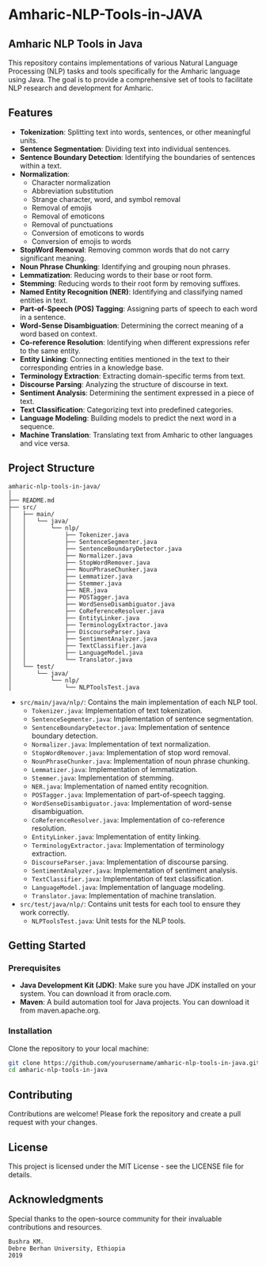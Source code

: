 # Amharic-NLP-Tools-in-JAVA
## Amharic NLP Tools in Java

This repository contains implementations of various Natural Language Processing (NLP) tasks and tools specifically for the Amharic language using Java. The goal is to provide a comprehensive set of tools to facilitate NLP research and development for Amharic.

## Features

- **Tokenization**: Splitting text into words, sentences, or other meaningful units.
- **Sentence Segmentation**: Dividing text into individual sentences.
- **Sentence Boundary Detection**: Identifying the boundaries of sentences within a text.
- **Normalization**:
  - Character normalization
  - Abbreviation substitution
  - Strange character, word, and symbol removal
  - Removal of emojis
  - Removal of emoticons
  - Removal of punctuations
  - Conversion of emoticons to words
  - Conversion of emojis to words
- **StopWord Removal**: Removing common words that do not carry significant meaning.
- **Noun Phrase Chunking**: Identifying and grouping noun phrases.
- **Lemmatization**: Reducing words to their base or root form.
- **Stemming**: Reducing words to their root form by removing suffixes.
- **Named Entity Recognition (NER)**: Identifying and classifying named entities in text.
- **Part-of-Speech (POS) Tagging**: Assigning parts of speech to each word in a sentence.
- **Word-Sense Disambiguation**: Determining the correct meaning of a word based on context.
- **Co-reference Resolution**: Identifying when different expressions refer to the same entity.
- **Entity Linking**: Connecting entities mentioned in the text to their corresponding entries in a knowledge base.
- **Terminology Extraction**: Extracting domain-specific terms from text.
- **Discourse Parsing**: Analyzing the structure of discourse in text.
- **Sentiment Analysis**: Determining the sentiment expressed in a piece of text.
- **Text Classification**: Categorizing text into predefined categories.
- **Language Modeling**: Building models to predict the next word in a sequence.
- **Machine Translation**: Translating text from Amharic to other languages and vice versa.

## Project Structure
```
amharic-nlp-tools-in-java/
│
├── README.md
├── src/
│   ├── main/
│   │   └── java/
│   │       └── nlp/
│   │           ├── Tokenizer.java
│   │           ├── SentenceSegmenter.java
│   │           ├── SentenceBoundaryDetector.java
│   │           ├── Normalizer.java
│   │           ├── StopWordRemover.java
│   │           ├── NounPhraseChunker.java
│   │           ├── Lemmatizer.java
│   │           ├── Stemmer.java
│   │           ├── NER.java
│   │           ├── POSTagger.java
│   │           ├── WordSenseDisambiguator.java
│   │           ├── CoReferenceResolver.java
│   │           ├── EntityLinker.java
│   │           ├── TerminologyExtractor.java
│   │           ├── DiscourseParser.java
│   │           ├── SentimentAnalyzer.java
│   │           ├── TextClassifier.java
│   │           ├── LanguageModel.java
│   │           └── Translator.java
│   └── test/
│       └── java/
│           └── nlp/
│               └── NLPToolsTest.java

```

- `src/main/java/nlp/`: Contains the main implementation of each NLP tool.
  - `Tokenizer.java`: Implementation of text tokenization.
  - `SentenceSegmenter.java`: Implementation of sentence segmentation.
  - `SentenceBoundaryDetector.java`: Implementation of sentence boundary detection.
  - `Normalizer.java`: Implementation of text normalization.
  - `StopWordRemover.java`: Implementation of stop word removal.
  - `NounPhraseChunker.java`: Implementation of noun phrase chunking.
  - `Lemmatizer.java`: Implementation of lemmatization.
  - `Stemmer.java`: Implementation of stemming.
  - `NER.java`: Implementation of named entity recognition.
  - `POSTagger.java`: Implementation of part-of-speech tagging.
  - `WordSenseDisambiguator.java`: Implementation of word-sense disambiguation.
  - `CoReferenceResolver.java`: Implementation of co-reference resolution.
  - `EntityLinker.java`: Implementation of entity linking.
  - `TerminologyExtractor.java`: Implementation of terminology extraction.
  - `DiscourseParser.java`: Implementation of discourse parsing.
  - `SentimentAnalyzer.java`: Implementation of sentiment analysis.
  - `TextClassifier.java`: Implementation of text classification.
  - `LanguageModel.java`: Implementation of language modeling.
  - `Translator.java`: Implementation of machine translation.
- `src/test/java/nlp/`: Contains unit tests for each tool to ensure they work correctly.
  - `NLPToolsTest.java`: Unit tests for the NLP tools.

## Getting Started

### Prerequisites

- **Java Development Kit (JDK)**: Make sure you have JDK installed on your system. You can download it from oracle.com.
- **Maven**: A build automation tool for Java projects. You can download it from maven.apache.org.

### Installation

Clone the repository to your local machine:

```bash
git clone https://github.com/yourusername/amharic-nlp-tools-in-java.git
cd amharic-nlp-tools-in-java
```
## Contributing
Contributions are welcome! Please fork the repository and create a pull request with your changes.

## License
This project is licensed under the MIT License - see the LICENSE file for details.

## Acknowledgments
Special thanks to the open-source community for their invaluable contributions and resources.

```
Bushra KM.
Debre Berhan University, Ethiopia
2019

